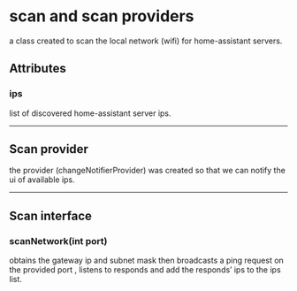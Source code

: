 # scan and scan providers

a class created to scan the local network (wifi) for home-assistant servers.

## Attributes

### ips

list of discovered home-assistant server ips.

---

## Scan provider

the provider (changeNotifierProvider) was created so that we can notify the ui of available ips.

---

## Scan interface

### scanNetwork(int port)

obtains the gateway ip and subnet mask then broadcasts a ping request on the provided port , listens to responds and add the responds’ ips to the ips list.